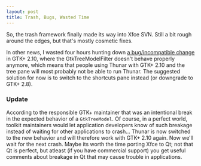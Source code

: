 ```yaml
---
layout: post
title: Trash, Bugs, Wasted Time
---
```


So, the trash framework finally made its way into Xfce SVN. Still a bit rough around the edges, but that's mostly cosmetic fixes.

In other news, I wasted four hours hunting down <a href="http://bugzilla.gnome.org/show_bug.cgi?id=348953">a bug/incompatible change</a> in GTK+ 2.10, where the GtkTreeModelFilter doesn't behave properly anymore, which means that people using Thunar with GTK+ 2.10 and the tree pane will most probably not be able to run Thunar. The suggested solution for now is to switch to the shortcuts pane instead (or downgrade to GTK+ 2.8).

### Update

According to the responsible GTK+ maintainer that was an intentional break in the expected behavior of a <code>GtkTreeModel</code>. Of course, in a perfect world, toolkit maintainers would let application developers know of such breakage instead of waiting for other applications to crash... Thunar is now switched to the new behavior and will therefore work with GTK+ 2.10 again. Now we'll wait for the next crash. Maybe its worth the time porting Xfce to Qt; not that Qt is perfect, but atleast (if you have commercial support) you get useful comments about breakage in Qt that may cause trouble in applications.

